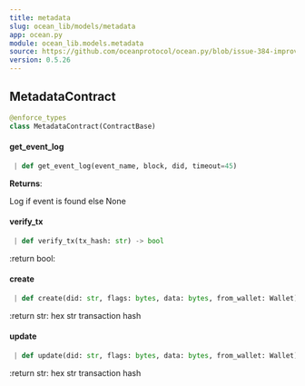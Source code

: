 ```yaml
---
title: metadata
slug: ocean_lib/models/metadata
app: ocean.py
module: ocean_lib.models.metadata
source: https://github.com/oceanprotocol/ocean.py/blob/issue-384-improve-docs/ocean_lib/models/metadata.py
version: 0.5.26
---
```

## MetadataContract

```python
@enforce_types
class MetadataContract(ContractBase)
```

#### get\_event\_log

```python
 | def get_event_log(event_name, block, did, timeout=45)
```

**Returns**:

Log if event is found else None

#### verify\_tx

```python
 | def verify_tx(tx_hash: str) -> bool
```

:return bool:

#### create

```python
 | def create(did: str, flags: bytes, data: bytes, from_wallet: Wallet) -> str
```

:return str: hex str transaction hash

#### update

```python
 | def update(did: str, flags: bytes, data: bytes, from_wallet: Wallet) -> str
```

:return str: hex str transaction hash

